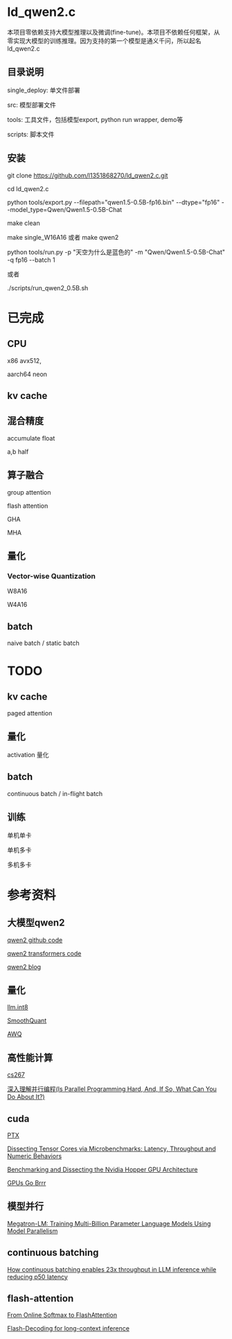 # ld_qwen2.c
本项目零依赖支持大模型推理以及微调(fine-tune)。本项目不依赖任何框架，从零实现大模型的训练推理。因为支持的第一个模型是通义千问，所以起名ld_qwen2.c

## 目录说明
single_deploy: 单文件部署

src: 模型部署文件

tools: 工具文件，包括模型export, python run wrapper, demo等

scripts: 脚本文件

## 安装
git clone https://github.com/l1351868270/ld_qwen2.c.git

cd ld_qwen2.c

python tools/export.py --filepath="qwen1.5-0.5B-fp16.bin" --dtype="fp16" --model_type=Qwen/Qwen1.5-0.5B-Chat

make clean

make single_W16A16 或者 make qwen2

python tools/run.py -p "天空为什么是蓝色的" -m "Qwen/Qwen1.5-0.5B-Chat" -q fp16 --batch 1

或者

./scripts/run_qwen2_0.5B.sh

# 已完成
## CPU
x86 avx512, 

aarch64 neon

## kv cache
## 混合精度 

accumulate float

a,b half

## 算子融合

group attention

flash attention

GHA

MHA

## 量化
### Vector-wise Quantization
W8A16

W4A16

## batch
naive batch / static batch

# TODO
## kv cache

paged attention

## 量化

activation 量化

## batch
continuous batch / in-flight batch

## 训练
单机单卡

单机多卡

多机多卡

# 参考资料

## 大模型qwen2
[qwen2 github code](https://github.com/QwenLM/Qwen2)

[qwen2 transformers code](https://github.com/huggingface/transformers/tree/main/src/transformers/models/qwen2)

[qwen2 blog](https://qwenlm.github.io/zh/blog/qwen2/)

## 量化
[llm.int8](https://arxiv.org/pdf/2208.07339)

[SmoothQuant](https://arxiv.org/pdf/2211.10438)

[AWQ](https://arxiv.org/pdf/2306.00978)

## 高性能计算
[cs267](https://sites.google.com/lbl.gov/cs267-spr2023)

[深入理解并行编程(Is Parallel Programming Hard, And, If So, What Can You Do About It?)](https://cdn.kernel.org/pub/linux/kernel/people/paulmck/perfbook/perfbook.html)

## cuda
[PTX](https://docs.nvidia.com/cuda/parallel-thread-execution/)

[Dissecting Tensor Cores via Microbenchmarks:
Latency, Throughput and Numeric Behaviors](https://arxiv.org/pdf/2206.02874)

[Benchmarking and Dissecting the Nvidia Hopper
GPU Architecture](https://arxiv.org/pdf/2402.13499)

[GPUs Go Brrr](https://hazyresearch.stanford.edu/blog/2024-05-12-tk)

## 模型并行
[Megatron-LM: Training Multi-Billion Parameter Language Models Using
Model Parallelism](https://arxiv.org/pdf/1909.08053)

## continuous batching
[How continuous batching enables 23x throughput in LLM inference while reducing p50 latency](https://www.anyscale.com/blog/continuous-batching-llm-inference)

## flash-attention
[From Online Softmax to FlashAttention](https://courses.cs.washington.edu/courses/cse599m/23sp/notes/flashattn.pdf)

[Flash-Decoding for long-context inference](https://crfm.stanford.edu/2023/10/12/flashdecoding.html)
